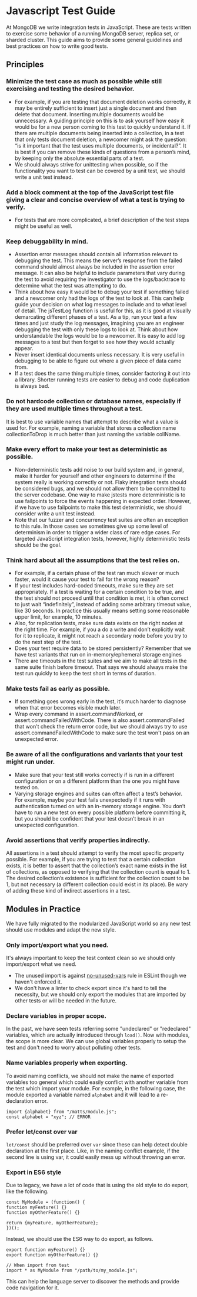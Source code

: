 # Javascript Test Guide

At MongoDB we write integration tests in JavaScript. These are tests written to exercise some behavior of a running MongoDB server, replica set, or sharded cluster. This guide aims to provide some general guidelines and best practices on how to write good tests.

## Principles

### Minimize the test case as much as possible while still exercising and testing the desired behavior.

- For example, if you are testing that document deletion works correctly, it may be entirely sufficient to insert just a single document and then delete that document. Inserting multiple documents would be unnecessary. A guiding principle on this is to ask yourself how easy it would be for a new person coming to this test to quickly understand it. If there are multiple documents being inserted into a collection, in a test that only tests document deletion, a newcomer might ask the question: “is it important that the test uses multiple documents, or incidental?”. It is best if you can remove these kinds of questions from a person’s mind, by keeping only the absolute essential parts of a test.
- We should always strive for unittesting when possible, so if the functionality you want to test can be covered by a unit test, we should write a unit test instead.

### Add a block comment at the top of the JavaScript test file giving a clear and concise overview of what a test is trying to verify.

- For tests that are more complicated, a brief description of the test steps might be useful as well.

### Keep debuggability in mind.

- Assertion error messages should contain all information relevant to debugging the test. This means the server’s response from the failed command should almost always be included in the assertion error message. It can also be helpful to include parameters that vary during the test to avoid requiring the investigator to use the logs/backtrace to determine what the test was attempting to do.
- Think about how easy it would be to debug your test if something failed and a newcomer only had the logs of the test to look at. This can help guide your decision on what log messages to include and to what level of detail. The jsTestLog function is useful for this, as it is good at visually demarcating different phases of a test. As a tip, run your test a few times and just study the log messages, imagining you are an engineer debugging the test with only these logs to look at. Think about how understandable the logs would be to a newcomer. It is easy to add log messages to a test but then forget to see how they would actually appear.
- Never insert identical documents unless necessary. It is very useful in debugging to be able to figure out where a given piece of data came from.
- If a test does the same thing multiple times, consider factoring it out into a library. Shorter running tests are easier to debug and code duplication is always bad.

### Do not hardcode collection or database names, especially if they are used multiple times throughout a test.

It is best to use variable names that attempt to describe what a value is used for. For example, naming a variable that stores a collection name collectionToDrop is much better than just naming the variable collName.

### Make every effort to make your test as deterministic as possible.

- Non-deterministic tests add noise to our build system and, in general, make it harder for yourself and other engineers to determine if the system really is working correctly or not. Flaky integration tests should be considered bugs, and we should not allow them to be committed to the server codebase. One way to make jstests more deterministic is to use failpoints to force the events happening in expected order. However, if we have to use failpoints to make this test deterministic, we should consider write a unit test instead.
- Note that our fuzzer and concurrency test suites are often an exception to this rule. In those cases we sometimes give up some level of determinism in order to trigger a wider class of rare edge cases. For targeted JavaScript integration tests, however, highly deterministic tests should be the goal.

### Think hard about all the assumptions that the test relies on.

- For example, if a certain phase of the test ran much slower or much faster, would it cause your test to fail for the wrong reason?
- If your test includes hard-coded timeouts, make sure they are set appropriately. If a test is waiting for a certain condition to be true, and the test should not proceed until that condition is met, it is often correct to just wait “indefinitely”, instead of adding some arbitrary timeout value, like 30 seconds. In practice this usually means setting some reasonable upper limit, for example, 10 minutes.
- Also, for replication tests, make sure data exists on the right nodes at the right time. For example, if you a do a write and don’t explicitly wait for it to replicate, it might not reach a secondary node before you try to do the next step of the test.
- Does your test require data to be stored persistently? Remember that we have test variants that run on in-memory/ephemeral storage engines
- There are timeouts in the test suites and we aim to make all tests in the same suite finish before timeout. That says we should always make the test run quickly to keep the test short in terms of duration.

### Make tests fail as early as possible.

- If something goes wrong early in the test, it’s much harder to diagnose when that error becomes visible much later.
- Wrap every command in assert.commandWorked, or assert.commandFailedWithCode. There is also assert.commandFailed that won't check the return error code, but we should always try to use assert.commandFailedWithCode to make sure the test won't pass on an unexpected error.

### Be aware of all the configurations and variants that your test might run under.

- Make sure that your test still works correctly if is run in a different configuration or on a different platform than the one you might have tested on.
- Varying storage engines and suites can often affect a test’s behavior. For example, maybe your test fails unexpectedly if it runs with authentication turned on with an in-memory storage engine. You don’t have to run a new test on every possible platform before committing it, but you should be confident that your test doesn’t break in an unexpected configuration.

### Avoid assertions that verify properties indirectly.

All assertions in a test should attempt to verify the most specific property possible. For example, if you are trying to test that a certain collection exists, it is better to assert that the collection’s exact name exists in the list of collections, as opposed to verifying that the collection count is equal to 1. The desired collection’s existence is sufficient for the collection count to be 1, but not necessary (a different collection could exist in its place). Be wary of adding these kind of indirect assertions in a test.

## Modules in Practice

We have fully migrated to the modularized JavaScript world so any new test should use modules and adapt the new style.

### Only import/export what you need.

It's always important to keep the test context clean so we should only import/export what we need.

- The unused import is against [no-unused-vars](https://eslint.org/docs/latest/rules/no-unused-vars) rule in ESLint though we haven't enforced it.
- We don't have a linter to check export since it's hard to tell the necessity, but we should only export the modules that are imported by other tests or will be needed in the future.

### Declare variables in proper scope.

In the past, we have seen tests referring some "undeclared" or "redeclared" variables, which are actually introduced through `load()`. Now with modules, the scope is more clear. We can use global variables properly to setup the test and don't need to worry about polluting other tests.

### Name variables properly when exporting.

To avoid naming conflicts, we should not make the name of exported variables too general which could easily conflict with another variable from the test which import your module. For example, in the following case, the module exported a variable named `alphabet` and it will lead to a re-declaration error.

```
import {alphabet} from "/matts/module.js";
const alphabet = "xyz"; // ERROR
```

### Prefer let/const over var

`let/const` should be preferred over `var` since these can help detect double declaration at the first place. Like, in the naming conflict example, if the second line is using var, it could easily mess up without throwing an error.

### Export in ES6 style

Due to legacy, we have a lot of code that is using the old style to do export, like the following.

```
const MyModule = (function() {
function myFeature() {}
function myOtherFeature() {}

return {myFeature, myOtherFeature};
})();
```

Instead, we should use the ES6 way to do export, as follows.

```
export function myFeature() {}
export function myOtherFeature() {}

// When import from test
import * as MyModule from "/path/to/my_module.js";
```

This can help the language server to discover the methods and provide code navigation for it.
